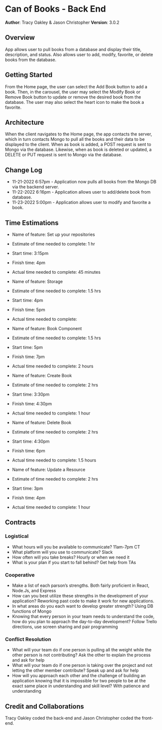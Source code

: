 # Can of Books - Back End

**Author**: Tracy Oakley & Jason Christopher
**Version**: 3.0.2

## Overview

App allows user to pull books from a database and display their title, description, and status. Also allows user to add, modify, favorite, or delete books from the database.

## Getting Started

From the Home page, the user can select the Add Book button to add a book. Then, in the carousel, the user may select the Modify Book or Remove Book button to update or remove the desired book from the database. The user may also select the heart icon to make the book a favorite.

## Architecture

When the client navigates to the Home page, the app contacts the server, which in turn contacts Mongo to pull all the books and their data to be displayed to the client. When as book is added, a POST request is sent to Mongo via the database. Likewise, when as book is deleted or updated, a DELETE or PUT request is sent to Mongo via the database.

## Change Log

* 11-21-2022 6:57pm - Application now pulls all books from the Mongo DB via the backend server.
* 11-22-2022 6:16pm - Application allows user to add/delete book from database.
* 11-23-2022 5:00pm - Application allows user to modify and favorite a book.

## Time Estimations

* Name of feature: Set up your repositories
* Estimate of time needed to complete: 1 hr
* Start time: 3:15pm
* Finish time: 4pm
* Actual time needed to complete: 45 minutes

* Name of feature: Storage
* Estimate of time needed to complete: 1.5 hrs
* Start time: 4pm
* Finish time: 5pm
* Actual time needed to complete:

* Name of feature: Book Component
* Estimate of time needed to complete: 1.5 hrs
* Start time: 5pm
* Finish time: 7pm
* Actual time needed to complete: 2 hours

* Name of feature: Create Book
* Estimate of time needed to complete: 2 hrs
* Start time: 3:30pm
* Finish time: 4:30pm
* Actual time needed to complete: 1 hour

* Name of feature: Delete Book
* Estimate of time needed to complete: 2 hrs
* Start time: 4:30pm
* Finish time: 6pm
* Actual time needed to complete: 1.5 hours

* Name of feature: Update a Resource
* Estimate of time needed to complete: 2 hrs
* Start time: 3pm
* Finish time: 4pm
* Actual time needed to complete: 1 hour

## Contracts

### Logistical

* What hours will you be available to communicate? 11am-7pm CT
* What platform will you use to communicate? Slack
* How often will you take breaks? Hourly or when we need it
* What is your plan if you start to fall behind? Get help from TAs

### Cooperative

* Make a list of each parson’s strengths. Both fairly proficient in React, Node.Js, and Express
* How can you best utilize these strengths in the development of your application? Reworking past code to make it work for new applications.
* In what areas do you each want to develop greater strength? Using DB functions of Mongo
* Knowing that every person in your team needs to understand the code, how do you plan to approach the day-to-day development? Follow Trello directions, use screen sharing and pair programming

### Conflict Resolution

* What will your team do if one person is pulling all the weight while the other person is not contributing? Ask the other to explain the process and ask for help 
* What will your team do if one person is taking over the project and not letting the other member contribute? Speak up and ask for help 
* How will you approach each other and the challenge of building an application knowing that it is impossible for two people to be at the exact same place in understanding and skill level? With patience and understanding

## Credit and Collaborations

Tracy Oakley coded the back-end and Jason Christopher coded the front-end.
